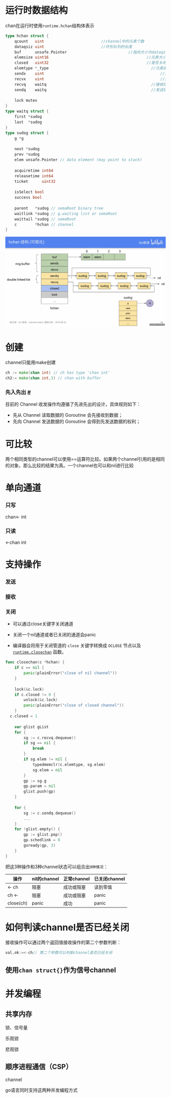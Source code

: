 



#  运行时数据结构

chan在运行时使用`runtime.hchan`结构体表示

```go
type hchan struct {
	qcount   uint                         //channel中的元素个数
	dataqsiz uint                         //环形队列的长度
	buf      unsafe.Pointer 						  //指向大小为dataqsiz 的数组
	elemsize uint16 										  //元素大小
	closed   uint32 										  //是否关闭
	elemtype *_type												//元素类型
	sendx    uint													//发送索引
	recvx    uint													//接收索引
	recvq    waitq												//接收队列
	sendq    waitq												//发送队列

	lock mutex
}
type waitq struct {
	first *sudog
	last  *sudog
}
type sudog struct {
	g *g

	next *sudog
	prev *sudog
	elem unsafe.Pointer // data element (may point to stack)

	acquiretime int64
	releasetime int64
	ticket      uint32

	isSelect bool
	success bool

	parent   *sudog // semaRoot binary tree
	waitlink *sudog // g.waiting list or semaRoot
	waittail *sudog // semaRoot
	c        *hchan // channel
}
```



![hchan](img/hchan.jpg)

# 创建

channel只能用make创建



```Go
ch := make(chan int) // ch has type 'chan int'
ch2:= make(chan int,3) // chan with buffer
```



### 先入先出 [#](https://draveness.me/golang/docs/part3-runtime/ch06-concurrency/golang-channel/#先入先出)

目前的 Channel 收发操作均遵循了先进先出的设计，具体规则如下：

- 先从 Channel 读取数据的 Goroutine 会先接收到数据；
- 先向 Channel 发送数据的 Goroutine 会得到先发送数据的权利；





# 可比较

两个相同类型的channel可以使用==运算符比较。如果两个channel引用的是相同的对象，那么比较的结果为真。一个channel也可以和nil进行比较



# 单向通道

### 只写

chan<- int

### 只读

<-chan int

# 支持操作



### 发送



### 接收



### 关闭

+ 可以通过close关键字关闭通道

+ 关闭一个nil通道或者已关闭的通道会panic

+ 编译器会将用于关闭管道的 `close` 关键字转换成 `OCLOSE` 节点以及 [`runtime.closechan`](https://draveness.me/golang/tree/runtime.closechan) 函数。

```go
func closechan(c *hchan) {
	if c == nil {
		panic(plainError("close of nil channel"))
	}

	lock(&c.lock)
	if c.closed != 0 {
		unlock(&c.lock)
		panic(plainError("close of closed channel"))
	}
  c.closed = 1

	var glist gList
	for {
		sg := c.recvq.dequeue()
		if sg == nil {
			break
		}
		if sg.elem != nil {
			typedmemclr(c.elemtype, sg.elem)
			sg.elem = nil
		}
		gp := sg.g
		gp.param = nil
		glist.push(gp)
	}

	for {
		sg := c.sendq.dequeue()
		...
	}
	for !glist.empty() {
		gp := glist.pop()
		gp.schedlink = 0
		goready(gp, 3)
	}
}
```

把这3种操作和3种channel状态可以组合出`9种情况`：

| 操作      | nil的channel | 正常channel | 已关闭channel |
| --------- | ------------ | ----------- | ------------- |
| <- ch     | 阻塞         | 成功或阻塞  | 读到零值      |
| ch <-     | 阻塞         | 成功或阻塞  | panic         |
| close(ch) | panic        | 成功        | panic         |



# 如何判读channel是否已经关闭

接收操作可以通过两个返回值接收操作的第二个参数判断：

```go
val,ok:=<-ch// 第二个参数可以判断channel是否已经关闭
```



## 使用`chan struct{}`作为信号channel



# 并发编程

## 共享内存

锁、信号量

乐观锁



悲观锁

## 顺序进程通信（CSP）

channel



go语言同时支持这两种并发编程方式




